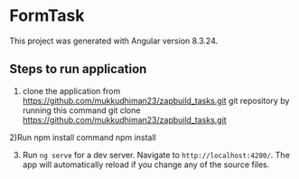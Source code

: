 # FormTask

This project was generated with Angular version 8.3.24.

## Steps to run application
1) clone the application from https://github.com/mukkudhiman23/zapbuild_tasks.git git repository by running this command
   git clone https://github.com/mukkudhiman23/zapbuild_tasks.git

2)Run npm install command 
  npm install

3) Run `ng serve` for a dev server. Navigate to `http://localhost:4200/`. The app will automatically reload if you change any of the source files.

